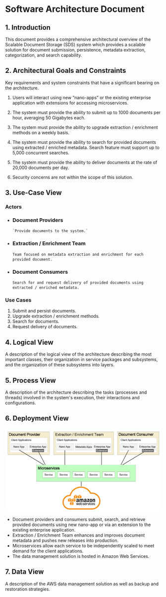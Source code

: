 # Software Architecture Document 
## 1.	Introduction
This document provides a comprehensive architectural overview of the Scalable Document Storage (SDS) system which provides a scalable solution for document submission, persistence, metadata extraction, categorization, and search capability. 

## 2.	Architectural Goals and Constraints
Key requirements and system constraints that have a significant bearing on the architecture.  

1.	Users will interact using new “nano-apps” or the existing enterprise application with extensions for accessing microservices.

2.	The system must provide the ability to submit up to 1000 documents per hour, averaging 50 Gigabytes each.

3.	The system must provide the ability to upgrade extraction / enrichment methods on a weekly basis.

4.	The system must provide the ability to search for provided documents using extracted / enriched metadata. Search feature must support up to 5,000 concurrent searches.

5.	The system must provide the ability to deliver documents at the rate of 20,000 documents per day.

6.	Security concerns are not within the scope of this solution.

## 3.	Use-Case View
### Actors
* ### Document Providers
      `Provide documents to the system.`
      
* ### Extraction / Enrichment Team
      Team focused on metadata extraction and enrichment for each provided document.

* ### Document Consumers
      Search for and request delivery of provided documents using extracted / enriched metadata. 
	
### Use Cases
1.	Submit and persist documents.
2.	Upgrade extraction / enrichment methods.
3.	Search for documents.
4.	Request delivery of documents.

## 4.	Logical View
A description of the logical view of the architecture describing the most important classes, their organization in service packages and subsystems, and the organization of these subsystems into layers. 

## 5.	Process View
A description of the architecture describing the tasks (processes and threads) involved in the system's execution, their interactions and configurations.

## 6.	Deployment View
 
![alt test](assets/SolutionArchitecture.jpg)

*	Document providers and consumers submit, search, and retrieve provided documents using new nano-app or via an extension to the existing enterprise application.
*	Extraction / Enrichment Team enhances and improves document metadata and pushes new releases into production.
*	Microservices allow each service to be independently scaled to meet demand for the client applications.
*	The data management solution is hosted in Amazon Web Services.

## 7.	Data View
A description of the AWS data management solution as well as backup and restoration strategies.

